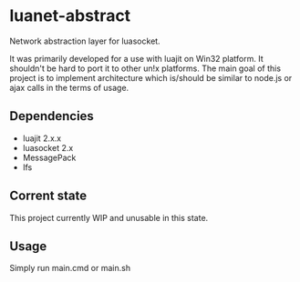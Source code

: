 luanet-abstract
===============

Network abstraction layer for luasocket.

It was primarily developed for a use with luajit on Win32 platform. It shouldn't be hard to port it to other un!x platforms.
The main goal of this project is to implement architecture which is/should be similar to node.js or ajax calls in the terms of usage.

Dependencies
------------

- luajit 2.x.x
- luasocket 2.x
- MessagePack
- lfs

Corrent state
-------------

This project currently WIP and unusable in this state.

Usage
-----

Simply run main.cmd or main.sh

